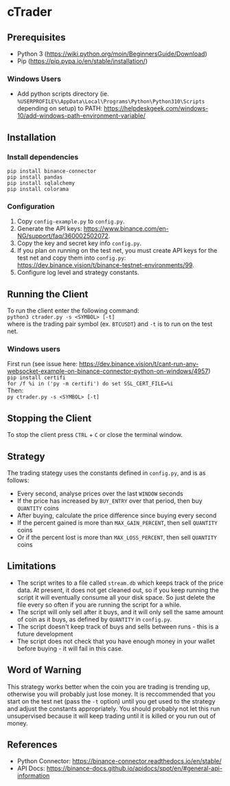 # cTrader

## Prerequisites
- Python 3 (https://wiki.python.org/moin/BeginnersGuide/Download)
- Pip (https://pip.pypa.io/en/stable/installation/)

### Windows Users
- Add python scripts directory (ie. `%USERPROFILE%\AppData\Local\Programs\Python\Python310\Scripts` depending on setup) to PATH: https://helpdeskgeek.com/windows-10/add-windows-path-environment-variable/

## Installation
### Install dependencies
`pip install binance-connector`  
`pip install pandas`  
`pip install sqlalchemy`  
`pip install colorama`

### Configuration
1. Copy `config-example.py` to `config.py`.
2. Generate the API keys: https://www.binance.com/en-NG/support/faq/360002502072.
3. Copy the key and secret key info `config.py`.
4. If you plan on running on the test net, you must create API keys for the test net and copy them into `config.py`: https://dev.binance.vision/t/binance-testnet-environments/99.
5. Configure log level and strategy constants.

## Running the Client
To run the client enter the following command:  
``python3 ctrader.py -s <SYMBOL> [-t]``  
where <SYMBOL> is the trading pair symbol (ex. `BTCUSDT`) and `-t` is to run on the test net.  
  
### Windows users
  
First run (see issue here: https://dev.binance.vision/t/cant-run-any-websocket-example-on-binance-connector-python-on-windows/4957)  
`pip install certifi`  
`for /f %i in ('py -m certifi') do set SSL_CERT_FILE=%i`  
Then:  
``py ctrader.py -s <SYMBOL> [-t]``  
  
## Stopping the Client
To stop the client press `CTRL` + `C` or close the terminal window.

## Strategy
The trading stategy uses the constants defined in `config.py`, and is as follows:
- Every second, analyse prices over the last `WINDOW` seconds
- If the price has increased by `BUY_ENTRY` over that period, then buy `QUANTITY` coins
- After buying, calculate the price difference since buying every second
- If the percent gained is more than `MAX_GAIN_PERCENT`, then sell `QUANTITY` coins
- Or if the percent lost is more than `MAX_LOSS_PERCENT`, then sell `QUANTITY` coins
  
## Limitations
- The script writes to a file called `stream.db` which keeps track of the price data. At present, it does not get cleaned out, so if you keep running the script it will eventually consume all your disk space. So just delete the file every so often if you are running the script for a while.
- The script will only sell after it buys, and it will only sell the same amount of coin as it buys, as defined by `QUANTITY` in `config.py`. 
- The script doesn't keep track of buys and sells between runs - this is a future development
- The script does not check that you have enough money in your wallet before buying - it will fail in this case.
  
## Word of Warning
This strategy works better when the coin you are trading is trending up, otherwise you will probably just lose money. It is reccommended that you start on the test net (pass the `-t` option) until you get used to the strategy and adjust the constants appropriately. You should probably not let this run unsupervised because it will keep trading until it is killed or you run out of money.

## References
- Python Connector: https://binance-connector.readthedocs.io/en/stable/  
- API Docs: https://binance-docs.github.io/apidocs/spot/en/#general-api-information  



